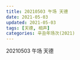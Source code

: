 ```yaml
---
title: 20210503 午场 天德
date: 2021-05-03
updated: 2021-05-03
tags: [天德, 相声] 
categories: 辛丑年场次(2021)
---
```

20210503 午场 天德

